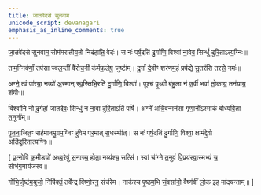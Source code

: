 ```yaml
---    
title: जातवेदसे सुनवाम  
unicode_script: devanagari  
emphasis_as_inline_comments: true
---    
```


जा॒तवे॑दसे सुनवाम॒ सोम॑मरातीय॒तो निद॑हाति॒ वेदः॑।
स नः॑ पर्ष॒दति॑ दु॒र्गाणि॒ विश्वा॑ ना॒वेव॒ सिन्धुं॑ दुरि॒ताऽत्य॒ग्निः॥

ताम॒ग्निव॑र्णां॒ तप॑सा ज्वल॒न्तीं वै॑रोच॒नीं क॑र्मफ॒लेषु॒ जुष्टा॑॑म्।
दु॒र्गां दे॒वीꣳ शर॑णम॒हं प्रप॑द्ये सु॒तर॑सि तरसे॒ नमः॑॥

अग्ने॒ त्वं पा॑रया॒ नव्यो॑ अ॒स्मान् स्व॒स्तिभि॒रति॑ दु॒र्गाणि॒ विश्वा॑॑।
पूश्च॑ पृ॒थ्वी ब॑हु॒ला न॑ उ॒र्वी भवा॑ तो॒काय॒ तन॑याय॒ शंयोः॥

विश्वा॑नि नो दु॒र्गहा॑ जातदेवः॒ सिन्धुं॒ न ना॒वा दु॑रि॒ताऽति॑ पर्षि।
अग्ने॑ अत्रि॒वन्मन॑सा गृणा॒नो॑॑ऽस्माकं॑ बोध्यवि॒ता त॒नूना॑॑म्॥

पृ॒त॒ना॒जित॒ꣳ सह॑मानमु॒ग्रम॒ग्निꣳ हु॑वेम पर॒मात् स॒धस्था॑॑त्।
स नः॑ पर्ष॒दति॑ दु॒र्गाणि॒ विश्वा॒ क्षाम॑द्दे॒वो अति॑दुरि॒तात्य॒ग्निः॥

[ प्र॒त्नोषि॑ क॒मीड्यो॑ अध्व॒रेषु॑ स॒नाच्च॒ होता॒ नव्य॑श्च॒ सत्सि॑।
स्वां चा॑॑ग्ने त॒नुवं॑ पि॒प्रय॑स्वा॒स्मभ्यं॑ च॒ सौभ॑ग॒माय॑जस्व॥

गोभि॒र्जुष्ट॑म॒युजो॒ निषि॑क्तं॒ तवे॑॑न्द्र वि॑ष्णो॒रनु॒ संच॑रेम।
नाक॑स्य पृ॒ष्ठम॒भि सं॒वसा॑नो॒ वैष्ण॑वीं लो॒क इ॒ह मा॑दयन्ताम्॥ ]